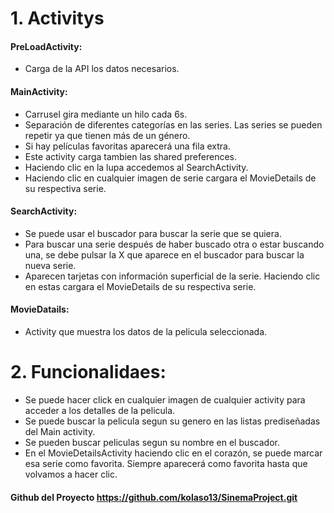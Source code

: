 # 1. **Activitys**

#### PreLoadActivity:
 - Carga de la API los datos necesarios.

#### MainActivity:
- Carrusel gira mediante un hilo cada 6s.
- Separación de diferentes categorías en las series. Las series se pueden repetir ya que tienen más de un género.
- Si hay películas favoritas aparecerá una fila extra.
- Este activity carga tambien las shared preferences.
- Haciendo clic en la lupa accedemos al SearchActivity.
- Haciendo clic en cualquier imagen de serie cargara el MovieDetails de su respectiva serie.

#### SearchActivity:
- Se puede usar el buscador para buscar la serie que se quiera.
- Para buscar una serie después de haber buscado otra o estar buscando una, se debe pulsar la X que aparece en el buscador para buscar la nueva serie.
- Aparecen tarjetas con información superficial de la serie. Haciendo clic en estas cargara el MovieDetails de su respectiva serie.

#### MovieDatails:
- Activity que muestra los datos de la pelicula seleccionada.


# 2. **Funcionalidaes:**
- Se puede hacer click en cualquier imagen de cualquier activity para acceder a los detalles de la pelicula.
- Se puede buscar la pelicula segun su genero en las listas prediseñadas del Main activity.
- Se pueden buscar peliculas segun su nombre en el buscador.
- En el MovieDetailsActivity haciendo clic en el corazón, se puede marcar esa serie como favorita. Siempre aparecerá como favorita hasta que volvamos a hacer clic.



#### Github del Proyecto https://github.com/kolaso13/SinemaProject.git

